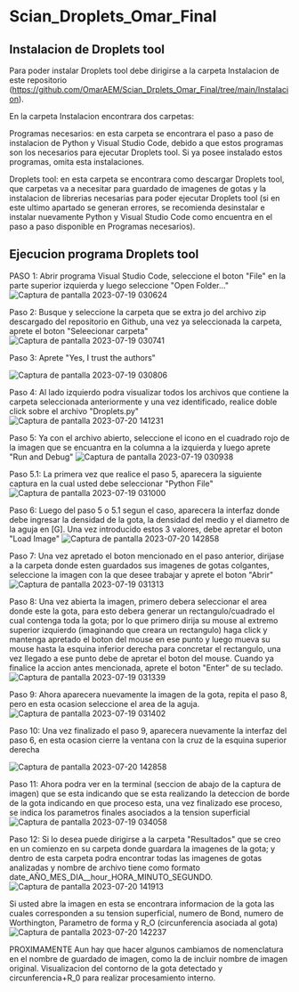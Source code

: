 # Scian_Droplets_Omar_Final
## Instalacion de Droplets tool
Para poder instalar Droplets tool debe dirigirse a la carpeta Instalacion de este repositorio (https://github.com/OmarAEM/Scian_Drplets_Omar_Final/tree/main/Instalacion).

En la carpeta Instalacion encontrara dos carpetas:

Programas necesarios: en esta carpeta se encontrara el paso a paso de instalacion de Python y Visual Studio Code, debido a que estos programas son los necesarios para ejecutar Droplets tool. Si ya posee instalado estos programas, omita esta instalaciones.

Droplets tool: en esta carpeta se encontrara como descargar Droplets tool, que carpetas va a necesitar para guardado de imagenes de gotas y la instalacion de librerias necesarias para poder ejecutar Droplets tool (si en este ultimo apartado se generan errores, se recomienda desinstalar e instalar nuevamente Python y Visual Studio Code como encuentra en el paso a paso disponible en Programas necesarios).

## Ejecucion programa Droplets tool
PASO 1: Abrir programa Visual Studio Code, seleccione el boton "File" en la parte superior izquierda y luego seleccione "Open Folder..."
![Captura de pantalla 2023-07-19 030624](https://github.com/OmarAEM/Scian_Drplets_Omar_Final/assets/115668053/94a6fc4d-ce74-4a26-98d8-88a06c5b41c3)

Paso 2: Busque y seleccione la carpeta que se extra
jo del archivo zip descargado del repositorio en Github, una vez ya seleccionada la carpeta, aprete el boton "Seleecionar carpeta"
![Captura de pantalla 2023-07-19 030741](https://github.com/OmarAEM/Scian_Drplets_Omar_Final/assets/115668053/4f383511-9144-43cd-a6f0-a9835ca954a0)


Paso 3: Aprete "Yes, I trust the authors"

![Captura de pantalla 2023-07-19 030806](https://github.com/OmarAEM/Scian_Drplets_Omar_Final/assets/115668053/d6b83ed8-0bde-4570-ada3-2af112b83282)


Paso 4: Al lado izquierdo podra visualizar todos los archivos que contiene la carpeta seleccionada anteriormente y una vez identificado, realice doble click sobre el archivo "Droplets.py"
![Captura de pantalla 2023-07-20 141231](https://github.com/OmarAEM/Scian_Drplets_Omar_Final/assets/115668053/efe15f89-416b-4abb-ac35-cce83b5d425f)


Paso 5: Ya con el archivo abierto, seleccione el icono en el cuadrado rojo de la imagen que se encuantra en la columna a la izquierda  y luego aprete "Run and Debug"
![Captura de pantalla 2023-07-19 030938](https://github.com/OmarAEM/Scian_Drplets_Omar_Final/assets/115668053/9fa36604-9052-4386-bdf6-8a5807b7a2a0)




Paso 5.1: La primera vez que realice el paso 5, aparecera la siguiente captura en la cual usted debe seleccionar "Python File"
![Captura de pantalla 2023-07-19 031000](https://github.com/OmarAEM/Scian_Drplets_Omar_Final/assets/115668053/15563407-ba37-40d5-a831-fcb15600d0c2)


Paso 6: Luego del paso 5 o 5.1 segun el caso, aparecera la interfaz donde debe ingresar la densidad de la gota, la densidad del medio y el diametro de la aguja en [G]. Una vez introducido estos 3 valores, debe apretar el boton "Load Image"
![Captura de pantalla 2023-07-20 142858](https://github.com/OmarAEM/Scian_Drplets_Omar_Final/assets/115668053/b0ee977c-f010-46a5-81ff-5391d1f3fb5a)

Paso 7: Una vez apretado el boton mencionado en el paso anterior, dirijase a la carpeta donde esten guardados sus imagenes de gotas colgantes, seleccione la imagen con la que desee trabajar y aprete el boton "Abrir"
![Captura de pantalla 2023-07-19 031313](https://github.com/OmarAEM/Scian_Drplets_Omar_Final/assets/115668053/ac2af28e-97cd-4f5d-acb3-7cddb668ba19)


Paso 8: Una vez abierta la imagen, primero debera seleccionar el area donde este la gota, para esto debera generar un rectangulo/cuadrado el cual contenga toda la gota; por lo que primero dirija su mouse al extremo superior izquierdo (imaginando que creara un rectangulo) haga click y mantenga apretado el boton del mouse en ese punto y luego mueva su mouse hasta la esquina inferior derecha para concretar el rectangulo, una vez llegado a ese punto debe de apretar el boton del mouse. Cuando ya finalice la accion antes mencionada, aprete el boton "Enter" de su teclado.
![Captura de pantalla 2023-07-19 031339](https://github.com/OmarAEM/Scian_Drplets_Omar_Final/assets/115668053/e572cdbe-25b0-4fd4-91bf-5edc64a98fbf)


Paso 9: Ahora aparecera nuevamente la imagen de la gota, repita el paso 8, pero en esta ocasion seleccione el area de la aguja.
![Captura de pantalla 2023-07-19 031402](https://github.com/OmarAEM/Scian_Drplets_Omar_Final/assets/115668053/bc1c3b5b-3561-4e6f-8704-cd30b86fd493)


Paso 10: Una vez finalizado el paso 9, aparecera nuevamente la interfaz del paso 6, en esta ocasion cierre la ventana con la cruz de la esquina superior derecha

![Captura de pantalla 2023-07-20 142858](https://github.com/OmarAEM/Scian_Drplets_Omar_Final/assets/115668053/097810a0-5ae5-4754-aa0d-c2d9a82c7371)


Paso 11: Ahora podra ver en la terminal (seccion de abajo de la captura de imagen) que se esta indicando que se esta realizando la deteccion de borde de la gota indicando en que proceso esta, una vez finalizado ese proceso, se indica los parametros finales asociados a la tension superficial
![Captura de pantalla 2023-07-19 034058](https://github.com/OmarAEM/Scian_Drplets_Omar_Final/assets/115668053/e6c8c5fa-c532-422e-b97e-ea91c55ab93f)


Paso 12: Si lo desea puede dirigirse a la carpeta "Resultados" que se creo en un comienzo en su carpeta donde guardara la imagenes de la gota; y dentro de esta carpeta podra encontrar todas las imagenes de gotas analizadas y nombre de archivo tiene como formato date_AÑO_MES_DIA__hour_HORA_MINUTO_SEGUNDO.
![Captura de pantalla 2023-07-20 141913](https://github.com/OmarAEM/Scian_Drplets_Omar_Final/assets/115668053/c9d77ce1-a927-4502-96c1-3e7fb87befca)

Si usted abre la imagen en esta se encontrara informacion de la gota las cuales corresponden a su tension superficial, numero de Bond, numero de Worthington, Parametro de forma y R_O (circunferencia asociada al gota)
![Captura de pantalla 2023-07-20 142237](https://github.com/OmarAEM/Scian_Drplets_Omar_Final/assets/115668053/f160398b-dbbe-4014-aa2e-426aa1916027)

PROXIMAMENTE
Aun hay que hacer algunos cambiamos de nomenclatura en el nombre de guardado de imagen, como la de incluir nombre de imagen original.
Visualizacion del contorno de la gota detectado y circunferencia+R_0 para realizar procesamiento interno.


